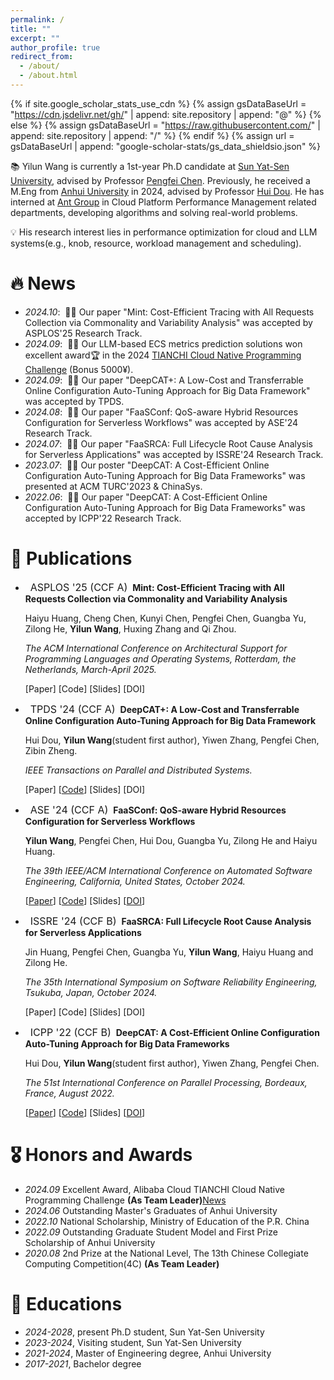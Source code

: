 ```yaml
---
permalink: /
title: ""
excerpt: ""
author_profile: true
redirect_from: 
  - /about/
  - /about.html
---
```


{% if site.google_scholar_stats_use_cdn %}
{% assign gsDataBaseUrl = "https://cdn.jsdelivr.net/gh/" | append: site.repository | append: "@" %}
{% else %}
{% assign gsDataBaseUrl = "https://raw.githubusercontent.com/" | append: site.repository | append: "/" %}
{% endif %}
{% assign url = gsDataBaseUrl | append: "google-scholar-stats/gs_data_shieldsio.json" %}

<span class='anchor' id='about-me'></span>

📚 Yilun Wang is currently a 1st-year Ph.D candidate at [Sun Yat-Sen University](https://sysu.edu.cn/), advised by Professor [Pengfei Chen](https://cse.sysu.edu.cn/content/3747). Previously, he received a M.Eng from [Anhui University](https://www.ahu.edu.cn/) in 2024, advised by Professor [Hui Dou](https://cs.ahu.edu.cn/2021/1216/c20807a277166/page.htm). He has interned at [Ant Group](https://www.antgroup.com/) in Cloud Platform Performance Management related departments, developing algorithms and solving real-world problems.

💡 His research interest lies in performance optimization for cloud and LLM systems(e.g., knob, resource, workload management and scheduling). 


# 🔥 News
- *2024.10*: &nbsp;🎉🎉 Our paper "Mint: Cost-Efficient Tracing with All Requests Collection via Commonality and Variability Analysis" was accepted by ASPLOS'25 Research Track.
- *2024.09*: &nbsp;🎉🎉 Our LLM-based ECS metrics prediction solutions won excellent award🏆 in the 2024 [TIANCHI Cloud Native Programming Challenge](https://tianchi.aliyun.com/competition/entrance/532202) (Bonus 5000¥).
- *2024.09*: &nbsp;🎉🎉 Our paper "DeepCAT+: A Low-Cost and Transferrable Online Configuration Auto-Tuning Approach for Big Data Framework" was accepted by TPDS.
- *2024.08*: &nbsp;🎉🎉 Our paper "FaaSConf: QoS-aware Hybrid Resources Configuration for Serverless Workflows" was accepted by ASE'24 Research Track.
- *2024.07*: &nbsp;🎉🎉 Our paper "FaaSRCA: Full Lifecycle Root Cause Analysis for Serverless Applications" was accepted by ISSRE'24 Research Track.
- *2023.07*: &nbsp;🎉🎉 Our poster "DeepCAT: A Cost-Efficient Online Configuration Auto-Tuning Approach for Big Data Frameworks" was presented at ACM TURC'2023 & ChinaSys.
- *2022.06*: &nbsp;🎉🎉 Our paper "DeepCAT: A Cost-Efficient Online Configuration Auto-Tuning Approach for Big Data Frameworks" was accepted by ICPP'22 Research Track.


# 📝 Publications 
- &nbsp; <span class="badge" style="font-size:16px;">ASPLOS '25 (CCF A)</span> &nbsp;**Mint: Cost-Efficient Tracing with All Requests Collection via Commonality and Variability Analysis**

  <span style="font-size:14px;"> Haiyu Huang, Cheng Chen, Kunyi Chen, Pengfei Chen, Guangba Yu, Zilong He, **Yilun Wang**, Huxing Zhang and Qi Zhou. </span>

  <span style="font-size:14px;"> *The ACM International Conference on Architectural Support for Programming Languages and Operating Systems, Rotterdam, the Netherlands, March-April 2025.* </span>

  [Paper]
  [Code]
  [Slides]
  [DOI]
  
- &nbsp; <span class="badge" style="font-size:16px;">TPDS '24 (CCF A)</span> &nbsp;**DeepCAT+: A Low-Cost and Transferrable Online Configuration Auto-Tuning Approach for Big Data Framework**

  <span style="font-size:14px;"> Hui Dou, **Yilun Wang**(student first author), Yiwen Zhang, Pengfei Chen, Zibin Zheng. </span>

  <span style="font-size:14px;"> *IEEE Transactions on Parallel and Distributed Systems.* </span>

  [Paper]
  [[Code](https://github.com/wiluen/DeepCAT)]
  [Slides]
  [DOI]
  
- &nbsp; <span class="badge" style="font-size:16px;">ASE '24 (CCF A)</span> &nbsp;**FaaSConf: QoS-aware Hybrid Resources Configuration for Serverless Workflows**

  <span style="font-size:14px;"> **Yilun Wang**, Pengfei Chen, Hui Dou, Guangba Yu, Zilong He and Haiyu Huang. </span>

  <span style="font-size:14px;"> *The 39th IEEE/ACM International Conference on Automated Software Engineering, California, United States, October 2024.* </span>

  [[Paper](https://github.com/wiluen/wiluen.github.io/blob/main/files/faasconf/faasconf_camera_ready.pdf)]
  [[Code](https://github.com/wiluen/FaaSConf)]
  [Slides]
  [[DOI](https://doi.org/10.1145/3691620.3695477)]

- &nbsp; <span class="badge" style="font-size:16px;">ISSRE '24 (CCF B)</span> &nbsp;**FaaSRCA: Full Lifecycle Root Cause Analysis for Serverless Applications**

  <span style="font-size:14px;"> Jin Huang, Pengfei Chen, Guangba Yu, **Yilun Wang**, Haiyu Huang and Zilong He. </span>

  <span style="font-size:14px;"> *The 35th International Symposium on Software Reliability Engineering, Tsukuba, Japan, October 2024.* </span>

  [Paper]
  [Code]
  [Slides]
  [DOI]

- &nbsp; <span class="badge" style="font-size:16px;">ICPP '22 (CCF B)</span> &nbsp;**DeepCAT: A Cost-Efficient Online Configuration Auto-Tuning Approach for Big Data Frameworks**

  <span style="font-size:14px;"> Hui Dou, **Yilun Wang**(student first author), Yiwen Zhang, Pengfei Chen. </span>

  <span style="font-size:14px;"> *The 51st International Conference on Parallel Processing, Bordeaux, France, August 2022.* </span>

  [[Paper](https://github.com/wiluen/wiluen.github.io/blob/main/files/deepcat/22ICPP.pdf)]
  [[Code](https://github.com/wiluen/DeepCAT)]
  [Slides]
  [[DOI](https://doi.org/10.1145/3545008.3545018)]

# 🎖 Honors and Awards
- *2024.09* Excellent Award, Alibaba Cloud TIANCHI Cloud Native Programming Challenge **(As Team Leader)**[News](https://developer.aliyun.com/article/1611031?spm=5176.26934562.main.1.507e1506evW7ia)
- *2024.06* Outstanding Master's Graduates of Anhui University
- *2022.10* National Scholarship, Ministry of Education of the P.R. China
- *2022.09* Outstanding Graduate Student Model and First Prize Scholarship of Anhui University
- *2020.08* 2nd Prize at the National Level, The 13th Chinese Collegiate Computing Competition(4C) **(As Team Leader)**

# 📖 Educations
- *2024-2028*, present Ph.D student, Sun Yat-Sen University
- *2023-2024*, Visiting student, Sun Yat-Sen University
- *2021-2024*, Master of Engineering degree, Anhui University
- *2017-2021*, Bachelor degree
 


<!-- # 💻 Internships -->
